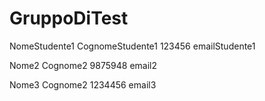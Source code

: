 # GruppoDiTest
NomeStudente1 CognomeStudente1 123456 emailStudente1

Nome2 Cognome2 9875948 email2

Nome3 Cognome2 1234456 email3
